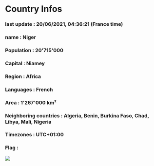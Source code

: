 # Country  Infos
### last update : 20/06/2021, 04:36:21 (France time)

### name : Niger
### Population : 20'715'000
### Capital : Niamey
### Region : Africa
### Languages : French
### Area : 1'267'000 km²
### Neighboring countries : Algeria, Benin, Burkina Faso, Chad, Libya, Mali, Nigeria
### Timezones : UTC+01:00

### Flag :
![](https://restcountries.eu/data/ner.svg)